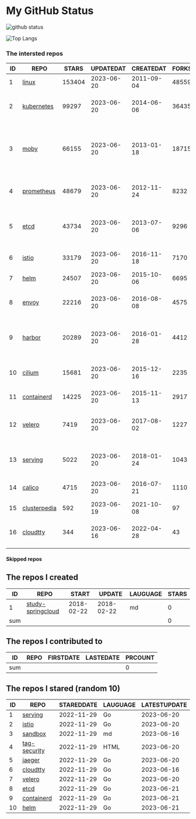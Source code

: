 # My GitHub Status

<img src="https://github-readme-stats-1.yihong0618.vercel.app/api?username=daoqingniu&show_icons=true&&&hide_title=true&count_private=true" alt="github status" />

![Top Langs](https://github-readme-stats-1.yihong0618.vercel.app/api/top-langs/?username=daoqingniu&layout=compact)

<!--START_SECTION:github_repos-->
### The intersted repos
| ID |                              REPO                               | STARS  | UPDATEDAT  | CREATEDAT  | FORKSCOUNT |                                              DESCRIPTIONS                                              |
|----|-----------------------------------------------------------------|--------|------------|------------|------------|--------------------------------------------------------------------------------------------------------|
|  1 | [linux](https://github.com/torvalds/linux)                      | 153404 | 2023-06-20 | 2011-09-04 |      48559 | Linux kernel source tree                                                                               |
|  2 | [kubernetes](https://github.com/kubernetes/kubernetes)          |  99297 | 2023-06-20 | 2014-06-06 |      36435 | Production-Grade Container Scheduling and Management                                                   |
|  3 | [moby](https://github.com/moby/moby)                            |  66155 | 2023-06-20 | 2013-01-18 |      18715 | Moby Project - a collaborative project for the container ecosystem to assemble container-based systems |
|  4 | [prometheus](https://github.com/prometheus/prometheus)          |  48679 | 2023-06-20 | 2012-11-24 |       8232 | The Prometheus monitoring system and time series database.                                             |
|  5 | [etcd](https://github.com/etcd-io/etcd)                         |  43734 | 2023-06-20 | 2013-07-06 |       9296 | Distributed reliable key-value store for the most critical data of a distributed system                |
|  6 | [istio](https://github.com/istio/istio)                         |  33179 | 2023-06-20 | 2016-11-18 |       7170 | Connect, secure, control, and observe services.                                                        |
|  7 | [helm](https://github.com/helm/helm)                            |  24507 | 2023-06-20 | 2015-10-06 |       6695 | The Kubernetes Package Manager                                                                         |
|  8 | [envoy](https://github.com/envoyproxy/envoy)                    |  22216 | 2023-06-20 | 2016-08-08 |       4575 | Cloud-native high-performance edge/middle/service proxy                                                |
|  9 | [harbor](https://github.com/goharbor/harbor)                    |  20289 | 2023-06-20 | 2016-01-28 |       4412 | An open source trusted cloud native registry project that stores, signs, and scans content.            |
| 10 | [cilium](https://github.com/cilium/cilium)                      |  15681 | 2023-06-20 | 2015-12-16 |       2235 | eBPF-based Networking, Security, and Observability                                                     |
| 11 | [containerd](https://github.com/containerd/containerd)          |  14225 | 2023-06-20 | 2015-11-13 |       2917 | An open and reliable container runtime                                                                 |
| 12 | [velero](https://github.com/vmware-tanzu/velero)                |   7419 | 2023-06-20 | 2017-08-02 |       1227 | Backup and migrate Kubernetes applications and their persistent volumes                                |
| 13 | [serving](https://github.com/knative/serving)                   |   5022 | 2023-06-20 | 2018-01-24 |       1043 | Kubernetes-based, scale-to-zero, request-driven compute                                                |
| 14 | [calico](https://github.com/projectcalico/calico)               |   4715 | 2023-06-20 | 2016-07-21 |       1110 | Cloud native networking and network security                                                           |
| 15 | [clusterpedia](https://github.com/clusterpedia-io/clusterpedia) |    592 | 2023-06-19 | 2021-10-08 |         97 | The Encyclopedia of Kubernetes clusters                                                                |
| 16 | [cloudtty](https://github.com/cloudtty/cloudtty)                |    344 | 2023-06-16 | 2022-04-28 |         43 | A Friendly Kubernetes CloudShell (Web Terminal) !                                                      |



#### Skipped repos
<!--END_SECTION:github_repos-->

<!--START_SECTION:my_github-->
## The repos I created
| ID  |                                 REPO                                 |   START    |   UPDATE   | LAUGUAGE | STARS |
|-----|----------------------------------------------------------------------|------------|------------|----------|-------|
|   1 | [study-springcloud](https://github.com/daoqingniu/study-springcloud) | 2018-02-22 | 2018-02-22 | md       |     0 |
| sum |                                                                      |            |            |          |     0 |

## The repos I contributed to
| ID  | REPO | FIRSTDATE | LASTEDATE | PRCOUNT |
|-----|------|-----------|-----------|---------|
| sum |      |           |           |       0 |

## The repos I stared (random 10)
| ID |                          REPO                          | STAREDDATE | LAUGUAGE | LATESTUPDATE |
|----|--------------------------------------------------------|------------|----------|--------------|
|  1 | [serving](https://github.com/knative/serving)          | 2022-11-29 | Go       | 2023-06-20   |
|  2 | [istio](https://github.com/istio/istio)                | 2022-11-29 | Go       | 2023-06-20   |
|  3 | [sandbox](https://github.com/cncf/sandbox)             | 2022-11-29 | md       | 2023-06-16   |
|  4 | [tag-security](https://github.com/cncf/tag-security)   | 2022-11-29 | HTML     | 2023-06-20   |
|  5 | [jaeger](https://github.com/jaegertracing/jaeger)      | 2022-11-29 | Go       | 2023-06-20   |
|  6 | [cloudtty](https://github.com/cloudtty/cloudtty)       | 2022-11-29 | Go       | 2023-06-16   |
|  7 | [velero](https://github.com/vmware-tanzu/velero)       | 2022-11-29 | Go       | 2023-06-20   |
|  8 | [etcd](https://github.com/etcd-io/etcd)                | 2022-11-29 | Go       | 2023-06-21   |
|  9 | [containerd](https://github.com/containerd/containerd) | 2022-11-29 | Go       | 2023-06-21   |
| 10 | [helm](https://github.com/helm/helm)                   | 2022-11-29 | Go       | 2023-06-21   |

<!--END_SECTION:my_github-->
